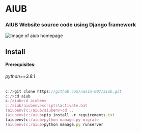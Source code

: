 # AIUB
### AIUB Website source code using Django framework


![Image of aiub homepage](https://github.com/Nasim-NIMU/aiub/blob/master/aiubhome.png)

## Install
#### Prerequisites:
###### python==3.8.1

```javascript
c:/>git clone https://github.com/nasim-007/aiub.git
c:/>cd aiub
c:/aiub>cd aiubenv
c:/aiub/aiubenv>scripts\activate.bat
(aiubenv)c:/aiub/aiubenv>cd ..
(aiubenv)c:/aiub>pip install -r requirements.txt
(aiubenv)c:/aiub>python manage.py migrate
(aiubenv)c:/aiub>python manage.py runserver
```

